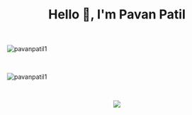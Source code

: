 <h1 align="center">Hello 👋, I'm Pavan Patil</h1>

<br/>

&nbsp;<img align="center" src="https://github-readme-stats.vercel.app/api?username=pandavshyam&show_icons=true&locale=en&count_private=true" alt="pavanpatil1" /></p>

<br/>

&nbsp;<img align="center" src="https://github-readme-stats.vercel.app/api?username=pavanpatil1&show_icons=true&locale=en&count_private=true" alt="pavanpatil1" /></p>

<br/>
<p align='center'>
  <a href="#"><img src="https://badges.pufler.dev/visits/pavanpatil1/pavanpatil1"></a>
</p>

